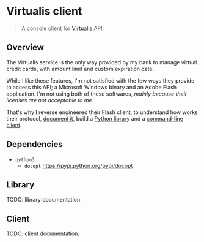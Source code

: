 Virtualis client
================

> A console client for [Virtualis] API.

[Virtualis]: http://www.service-virtualis.com/

Overview
--------

The Virtualis service is the only way provided by my bank to manage
virtual credit cards, with amount limit and custom expiration date.

While I like these features, I'm not satisfied with the few ways they
provide to access this API; a Microsoft Windows binary and an Adobe
Flash application. I'm not using both of these softwares, *mainly
because their licenses are not acceptable to me*.

That's why I reverse engineered their Flash client, to understand how
works their protocol, [document it](api.md), build a [Python
library](virtualis) and a [command-line client](virtualis-client).

Dependencies
------------

* `python3`
  * `docopt` <https://pypi.python.org/pypi/docopt>

Library
-------

TODO: library documentation.

Client
------

TODO: client documentation.
